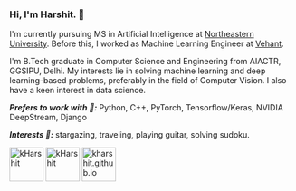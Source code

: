 ### Hi, I'm Harshit. 👋

I'm currently pursuing MS in Artificial Intelligence at [Northeastern University](https://www.khoury.northeastern.edu/). Before this, I worked as Machine Learning Engineer at [Vehant](https://www.vehant.com/).

I'm B.Tech graduate in Computer Science and Engineering from AIACTR, GGSIPU, Delhi. My interests lie in solving machine learning and deep learning-based problems, preferably in the field of Computer Vision. I also have a keen interest in data science.

***Prefers to work with 🌱:*** Python, C++, PyTorch, Tensorflow/Keras, NVIDIA DeepStream, Django

***Interests 🔭:*** stargazing, traveling, playing guitar, solving sudoku. 


<p align="left"> 
<a href="https://linkedin.com/in/kharshit" target="blank"><img align="center" src="https://www.vectorlogo.zone/logos/linkedin/linkedin-tile.svg" alt="kHarshit" height="60" width="60" /></a>
<a href="https://stackoverflow.com/users/6210807/kharshit" target="blank"><img align="center" src="https://upload.wikimedia.org/wikipedia/commons/thumb/e/ef/Stack_Overflow_icon.svg/768px-Stack_Overflow_icon.svg.png" alt="kHarshit" height="60" width="60" /></a>
<a href="https://kharshit.github.io/" target="blank"><img align="center" src="https://kharshit.github.io/img/favicon_files/favicon-96x96.png" alt="kharshit.github.io" height="60" width="60" /></a>
</p>

<!--
**kHarshit/kHarshit** is a ✨ _special_ ✨ repository because its `README.md` (this file) appears on your GitHub profile.

Here are some ideas to get you started:

- 🔭 I’m currently working on ...
- 🌱 I’m currently learning ...
- 👯 I’m looking to collaborate on ...
- 🤔 I’m looking for help with ...
- 💬 Ask me about ...
- 📫 How to reach me: ...
- 😄 Pronouns: ...
- ⚡ Fun fact: ...
-->
